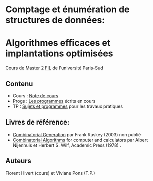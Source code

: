 # Comptage et énumération de structures de données:
# Algorithmes efficaces et implantations optimisées

Cours de Master 2 [FIL](http://www.u-psud.fr/fr/formations/diplomes/masters/informatique/parcours-fondements-de-l-informatique-et-ingenierie-du-logiciel.html) de l'université Paris-Sud

## Contenu

- Cours : [Note de cours](https://github.com/hivert/CombiFIL/tree/master/Cours)
- Progs : [Les programmes](https://github.com/hivert/CombiFIL/tree/master/Progs) écrits en cours
- TP : [Sujets et programmes](https://github.com/hivert/CombiFIL/tree/master/TP) pour les travaux pratiques

## Livres de référence:

- [Combinatorial Generation](http://www.1stworks.com/ref/RuskeyCombGen.pdf) par Frank Ruskey (2003) non publié
- [Combinatorial Algorithms](http://www.math.upenn.edu/~wilf/website/CombinatorialAlgorithms.pdf) for computer and calculators par Albert Nijenhuis et Herbert S. Wilf, Academic Press (1978) .

## Auteurs

Florent Hivert (cours) et Viviane Pons (T.P.)


